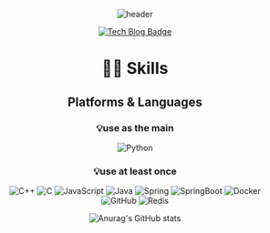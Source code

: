 <div align="center">

 ![header](https://capsule-render.vercel.app/api?type=shark?&color=_)
 
[![Tech Blog Badge](http://img.shields.io/badge/-Tech%20blog-black?style=for-the-badg&logo=Tistory&link=https://jkadv.tistory.com/)](https://jkadv.tistory.com/)

  # 👨‍💻 Skills
  ## Platforms & Languages
 ### 💡use as the main
![Python](https://img.shields.io/badge/Python-3776AB.svg?&style=for-the-badge&logo=Python&logoColor=white)


   ### 💡use at least once
![C++](https://img.shields.io/badge/C++-00599C.svg?&style=for-the-badge&logo=C++&logoColor=white)
![C](https://img.shields.io/badge/C-A8B9CC.svg?&style=for-the-badge&logo=C&logoColor=white)
![JavaScript](https://img.shields.io/badge/JavaScript-F7DF1E.svg?&style=for-the-badge&logo=JavaScript&logoColor=white)
![Java](https://img.shields.io/badge/Java-007396.svg?&style=for-the-badge&logo=Java&logoColor=white)
![Spring](https://img.shields.io/badge/Spring-6DB33F.svg?&style=for-the-badge&logo=Spring&logoColor=white)
![SpringBoot](https://img.shields.io/badge/Spring_Boot-6DB33F.svg?&style=for-the-badge&logo=SpringBoot&logoColor=white)
![Docker](https://img.shields.io/badge/Docker-2496ED.svg?&style=for-the-badge&logo=Docker&logoColor=white)
![GitHub](https://img.shields.io/badge/GitHub-181717.svg?&style=for-the-badge&logo=GitHub&logoColor=white)
![Redis](https://img.shields.io/badge/Redis-DC382D.svg?&style=for-the-badge&logo=Redis&logoColor=white)
   
  
![Anurag's GitHub stats](https://github-readme-stats.vercel.app/api?username=jaekyeong1&show_icons=true&theme=blue-green)

 
</div>
